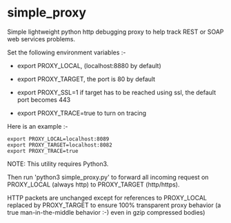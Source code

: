 # simple_proxy
Simple lightweight python http debugging proxy to help track REST or SOAP web services problems.

Set the following environment variables :-

* export PROXY_LOCAL, (localhost:8880 by default)

* export PROXY_TARGET, the port is 80 by default

* export PROXY_SSL=1 if target has to be reached using ssl, the default port becomes 443

* export PROXY_TRACE=true to turn on tracing

Here is an example :-

```
export PROXY_LOCAL=localhost:8089
export PROXY_TARGET=localhost:8082
export PROXY_TRACE=true
```

NOTE: This utility requires Python3.

Then run 'python3 simple_proxy.py' to forward all incoming request on PROXY_LOCAL (always http) to PROXY_TARGET (http/https).

HTTP packets are unchanged except for references to PROXY_LOCAL replaced by PROXY_TARGET to ensure 100% transparent proxy behavior (a true man-in-the-middle behavior :-) even in gzip compressed bodies)
